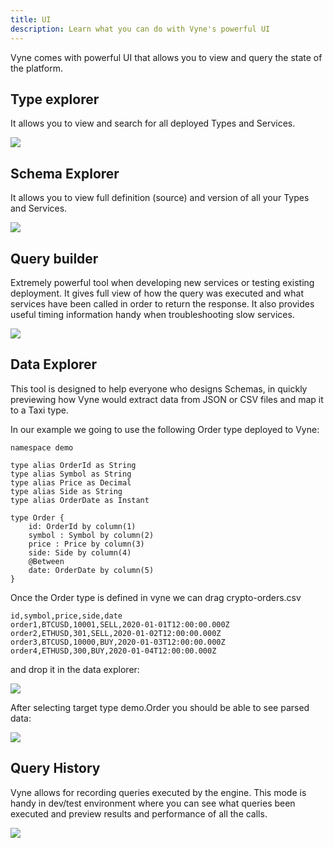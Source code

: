 ```yaml
---
title: UI
description: Learn what you can do with Vyne's powerful UI
---
```


Vyne comes with powerful UI that allows you to view and query the state of the platform.

## Type explorer

It allows you to view and search for all deployed Types and Services.

![](/assets/image%20%2829%29.png)

## Schema Explorer

It allows you to view full definition \(source\) and version of all your Types and Services. 

![](/assets/image%20%2820%29.png)

## Query builder

Extremely powerful tool when developing new services or testing existing deployment. It gives full view of how the query was executed and what services have been called in order to return the response. It also provides useful timing information handy when troubleshooting slow services.

![](/assets/image%20%2822%29.png)

## Data Explorer

This tool is designed to help everyone who designs Schemas, in quickly previewing how Vyne would extract data from JSON or CSV files and map it to a Taxi type.

In our example we going to use the following Order type deployed to Vyne:

```text
namespace demo

type alias OrderId as String
type alias Symbol as String
type alias Price as Decimal
type alias Side as String
type alias OrderDate as Instant

type Order {
    id: OrderId by column(1)
    symbol : Symbol by column(2)
    price : Price by column(3)
    side: Side by column(4)
    @Between
    date: OrderDate by column(5)
}

```

Once the Order type is defined in vyne we can drag crypto-orders.csv 

```text
id,symbol,price,side,date
order1,BTCUSD,10001,SELL,2020-01-01T12:00:00.000Z
order2,ETHUSD,301,SELL,2020-01-02T12:00:00.000Z
order3,BTCUSD,10000,BUY,2020-01-03T12:00:00.000Z
order4,ETHUSD,300,BUY,2020-01-04T12:00:00.000Z
```

and drop it in the data explorer:

![](/assets/image%20%2834%29.png)

After selecting target type demo.Order you should be able to see parsed data:

![](/assets/image%20%284%29.png)

## Query History

Vyne allows for recording queries executed by the engine. This mode is handy in dev/test environment where you can see what queries been executed and preview results and performance of all the calls.

![](/assets/image%20%283%29.png)
